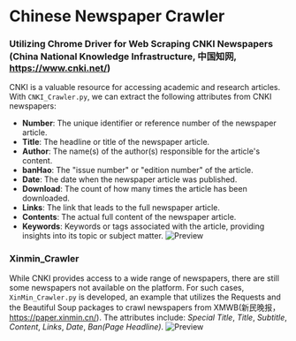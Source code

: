 # Chinese Newspaper Crawler
### Utilizing Chrome Driver for Web Scraping CNKI Newspapers (China National Knowledge Infrastructure, 中国知网, https://www.cnki.net/)
CNKI is a valuable resource for accessing academic and research articles. With `CNKI_Crawler.py`, we can extract the following attributes from CNKI newspapers:
- **Number**: The unique identifier or reference number of the newspaper article.
- **Title**: The headline or title of the newspaper article.
- **Author**: The name(s) of the author(s) responsible for the article's content.
- **banHao**: The "issue number" or "edition number" of the article.
- **Date**: The date when the newspaper article was published.
- **Download**: The count of how many times the article has been downloaded.
- **Links**: The link that leads to the full newspaper article.
- **Contents**: The actual full content of the newspaper article.
- **Keywords**: Keywords or tags associated with the article, providing insights into its topic or subject matter.
![Preview](https://github.com/shenxingy/Chinese_newspaper_crawler/blob/main/Sample_Datasets/CNKI_Sample.png)

### Xinmin_Crawler
While CNKI provides access to a wide range of newspapers, there are still some newspapers not available on the platform. For such cases, `XinMin_Crawler.py` is developed, an example that utilizes the Requests and the Beautiful Soup packages to crawl newspapers from XMWB(新民晚报，https://paper.xinmin.cn/). The attributes include: *Special Title*, *Title*, *Subtitle*, *Content*, *Links*, *Date*, *Ban(Page Headline)*.
![Preview](https://github.com/shenxingy/Chinese_newspaper_crawler/blob/main/Sample_Datasets/Xinmin_Sample.png)

